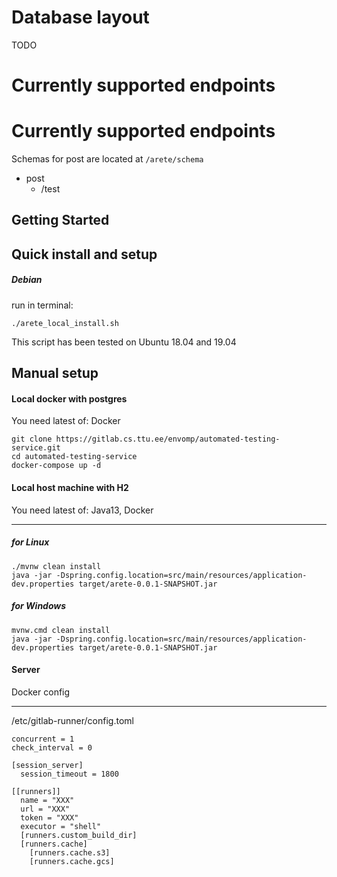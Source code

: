 # Database layout

TODO

# Currently supported endpoints

# Currently supported endpoints

Schemas for post are located at ```/arete/schema```

* post
    * /test

Getting Started
----

## Quick install and setup
##### Debian
run in terminal:
```
./arete_local_install.sh
```
This script has been tested on Ubuntu 18.04 and 19.04


## Manual setup

#### Local docker with postgres ####

You need latest of: Docker

```
git clone https://gitlab.cs.ttu.ee/envomp/automated-testing-service.git
cd automated-testing-service
docker-compose up -d
```

#### Local host machine with H2 ####
You need latest of: Java13, Docker

___
##### for Linux
```
./mvnw clean install
java -jar -Dspring.config.location=src/main/resources/application-dev.properties target/arete-0.0.1-SNAPSHOT.jar
```


##### for Windows

```
mvnw.cmd clean install
java -jar -Dspring.config.location=src/main/resources/application-dev.properties target/arete-0.0.1-SNAPSHOT.jar
```

#### Server

Docker config

___
/etc/gitlab-runner/config.toml
```
concurrent = 1
check_interval = 0

[session_server]
  session_timeout = 1800

[[runners]]
  name = "XXX"
  url = "XXX"
  token = "XXX"
  executor = "shell"
  [runners.custom_build_dir]
  [runners.cache]
    [runners.cache.s3]
    [runners.cache.gcs]
```